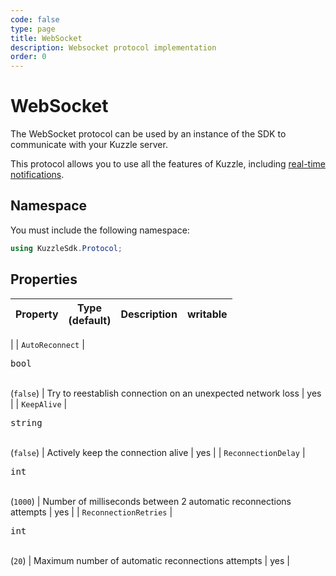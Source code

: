 ```yaml
---
code: false
type: page
title: WebSocket
description: Websocket protocol implementation
order: 0
---
```


# WebSocket

The WebSocket protocol can be used by an instance of the SDK to communicate with your Kuzzle server.

This protocol allows you to use all the features of Kuzzle, including [real-time notifications](/sdk/csharp/2/essentials/realtime-notifications).

## Namespace

You must include the following namespace: 

```csharp
using KuzzleSdk.Protocol;
```

## Properties

| Property | Type<br/>(default) | Description | writable |
|--- |--- |--- | --- |
|
| `AutoReconnect` | <pre>bool</pre><br/>(`false`) | Try to reestablish connection on an unexpected network loss | yes |
| `KeepAlive` | <pre>string</pre><br/>(`false`) | Actively keep the connection alive | yes |
| `ReconnectionDelay` | <pre>int</pre><br/>(`1000`) | Number of milliseconds between 2 automatic reconnections attempts | yes |
| `ReconnectionRetries` | <pre>int</pre><br/>(`20`) | Maximum number of automatic reconnections attempts | yes |